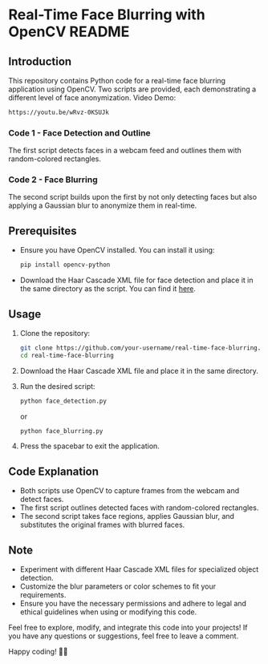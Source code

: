 # Real-Time Face Blurring with OpenCV README

## Introduction

This repository contains Python code for a real-time face blurring application using OpenCV. Two scripts are provided, each demonstrating a different level of face anonymization.
Video Demo:
```bash
https://youtu.be/wRvz-0KSUJk
```
### Code 1 - Face Detection and Outline

The first script detects faces in a webcam feed and outlines them with random-colored rectangles.

### Code 2 - Face Blurring

The second script builds upon the first by not only detecting faces but also applying a Gaussian blur to anonymize them in real-time.

## Prerequisites

- Ensure you have OpenCV installed. You can install it using:

  ```bash
  pip install opencv-python
  ```

- Download the Haar Cascade XML file for face detection and place it in the same directory as the script. You can find it [here](https://github.com/opencv/opencv/blob/master/data/haarcascades/haarcascade_frontalface_default.xml).

## Usage

1. Clone the repository:

   ```bash
   git clone https://github.com/your-username/real-time-face-blurring.git
   cd real-time-face-blurring
   ```

2. Download the Haar Cascade XML file and place it in the same directory.

3. Run the desired script:

   ```bash
   python face_detection.py
   ```

   or

   ```bash
   python face_blurring.py
   ```

4. Press the spacebar to exit the application.

## Code Explanation

- Both scripts use OpenCV to capture frames from the webcam and detect faces.
- The first script outlines detected faces with random-colored rectangles.
- The second script takes face regions, applies Gaussian blur, and substitutes the original frames with blurred faces.

## Note

- Experiment with different Haar Cascade XML files for specialized object detection.
- Customize the blur parameters or color schemes to fit your requirements.
- Ensure you have the necessary permissions and adhere to legal and ethical guidelines when using or modifying this code.

Feel free to explore, modify, and integrate this code into your projects! If you have any questions or suggestions, feel free to leave a comment.

Happy coding! 🚀✨
